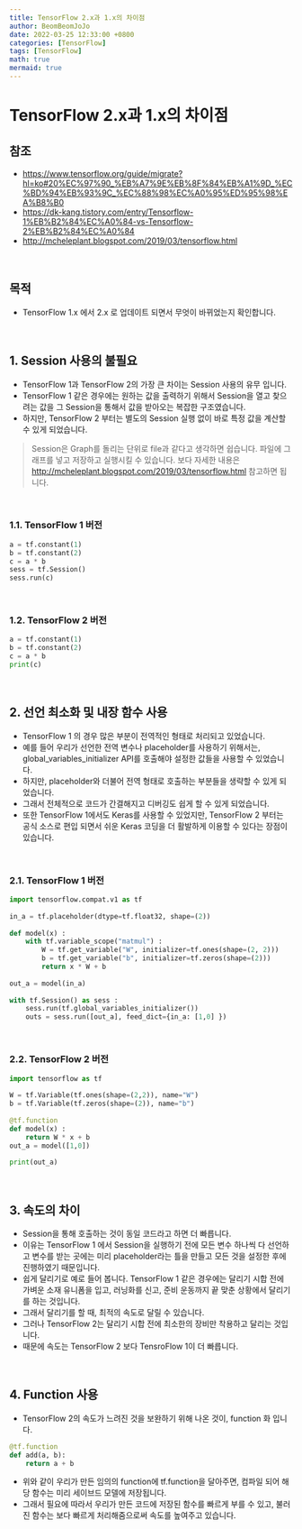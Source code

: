 ```yaml
---
title: TensorFlow 2.x과 1.x의 차이점
author: BeomBeomJoJo
date: 2022-03-25 12:33:00 +0800
categories: [TensorFlow]
tags: [TensorFlow]
math: true
mermaid: true
---
```


# **TensorFlow 2.x과 1.x의 차이점**

## **참조**
* https://www.tensorflow.org/guide/migrate?hl=ko#20%EC%97%90_%EB%A7%9E%EB%8F%84%EB%A1%9D_%EC%BD%94%EB%93%9C_%EC%88%98%EC%A0%95%ED%95%98%EA%B8%B0
* https://dk-kang.tistory.com/entry/Tensorflow-1%EB%B2%84%EC%A0%84-vs-Tensorflow-2%EB%B2%84%EC%A0%84
* http://mcheleplant.blogspot.com/2019/03/tensorflow.html

<br/>

## **목적**
* TensorFlow 1.x 에서 2.x 로 업데이트 되면서 무엇이 바뀌었는지 확인합니다.

<br/>

## **1. Session 사용의 불필요**
* TensorFlow 1과 TensorFlow 2의 가장 큰 차이는 Session 사용의 유무 입니다.
* TensorFlow 1 같은 경우에는 원하는 값을 출력하기 위해서 Session을 열고 찾으려는 값을 그 Session을 통해서 값을 받아오는 복잡한 구조였습니다.
* 하지만, TensorFlow 2 부터는 별도의 Session 실행 없이 바로 특정 값을 계산할 수 있게 되었습니다.
> Session은 Graph를 돌리는 단위로 file과 같다고 생각하면 쉽습니다. 파일에 그래프를 넣고 저장하고 실행시킬 수 있습니다. 보다 자세한 내용은  http://mcheleplant.blogspot.com/2019/03/tensorflow.html 참고하면 됩니다.

<br/>

### **1.1. TensorFlow 1 버전**

```python
a = tf.constant(1)
b = tf.constant(2)
c = a * b
sess = tf.Session()
sess.run(c)
```

<br/>

### **1.2. TensorFlow 2 버전**

```python
a = tf.constant(1)
b = tf.constant(2)
c = a * b
print(c)
```

<br/>

## **2. 선언 최소화 및 내장 함수 사용**
* TensorFlow 1 의 경우 많은 부분이 전역적인 형태로 처리되고 있었습니다.
* 예를 들어 우리가 선언한 전역 변수나 placeholder를 사용하기 위해서는, global_variables_initializer API를 호출해야 설정한 값들을 사용할 수 있었습니다.
* 하지만, placeholder와 더불어 전역 형태로 호출하는 부분들을 생략할 수 있게 되었습니다.
* 그래서 전체적으로 코드가 간결해지고 디버깅도 쉽게 할 수 있게 되었습니다.
* 또한 TensorFlow 1에서도 Keras를 사용할 수 있었지만, TensorFlow 2 부터는 공식 소스로 편입 되면서 쉬운 Keras 코딩을 더 활발하게 이용할 수 있다는 장점이 있습니다.

<br/>

### **2.1. TensorFlow 1 버전**

```python
import tensorflow.compat.v1 as tf
 
in_a = tf.placeholder(dtype=tf.float32, shape=(2))
 
def model(x) :
    with tf.variable_scope("matmul") :
        W = tf.get_variable("W", initializer=tf.ones(shape=(2, 2)))
        b = tf.get_variable("b", initializer=tf.zeros(shape=(2)))
        return x * W + b
 
out_a = model(in_a)
 
with tf.Session() as sess :
    sess.run(tf.global_variables_initializer())
    outs = sess.run([out_a], feed_dict={in_a: [1,0] })
```

<br/>

### **2.2. TensorFlow 2 버전**

```python
import tensorflow as tf
 
W = tf.Variable(tf.ones(shape=(2,2)), name="W")
b = tf.Variable(tf.zeros(shape=(2)), name="b")
 
@tf.function
def model(x) :
    return W * x + b
out_a = model([1,0])
 
print(out_a)
```

<br/>

## **3. 속도의 차이**
* Session을 통해 호출하는 것이 동일 코드라고 하면 더 빠릅니다.
* 이유는 TensorFlow 1 에서 Session을 실행하기 전에 모든 변수 하나씩 다 선언하고 변수를 받는 곳에는 미리 placeholder라는 틀을 만들고 모든 것을 설정한 후에 진행하였기 때문입니다.
* 쉽게 달리기로 예로 들어 봅니다. TensorFlow 1 같은 경우에는 달리기 시합 전에 가벼운 소재 유니폼을 입고, 러닝화를 신고, 준비 운동까지 끝 맞춘 상황에서 달리기를 하는 것입니다.
* 그래서 달리기를 할 때, 최적의 속도로 달릴 수 있습니다.
* 그러나 TensorFlow 2는 달리기 시합 전에 최소한의 장비만 착용하고 달리는 것입니다.
* 때문에 속도는 TensorFlow 2 보다 TensroFlow 1이 더 빠릅니다.

<br/>

## **4. Function 사용**
* TensorFlow 2의 속도가 느려진 것을 보완하기 위해 나온 것이, function 화 입니다.

```python
@tf.function
def add(a, b):
    return a + b
```
* 위와 같이 우리가 만든 임의의 function에 tf.function을 달아주면, 컴파일 되어 해당 함수는 미리 세이브드 모델에 저장됩니다.
* 그래서 필요에 따라서 우리가 만든 코드에 저장된 함수를 빠르게 부를 수 있고, 불러진 함수는 보다 빠르게 처리해줌으로써 속도를 높여주고 있습니다.

<br/>